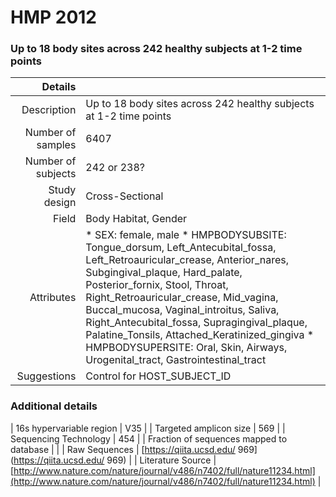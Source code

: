 # HMP 2012

### Up to 18 body sites across 242 healthy subjects at 1-2 time points


| Details        |             |
| -------------: |-------------|
| Description      | Up to 18 body sites across 242 healthy subjects at 1-2 time points |
| Number of samples     | 6407      |
| Number of subjects | 242 or 238?      |
| Study design | Cross-Sectional |
| Field | Body Habitat, Gender|
| Attributes | * SEX: female, male *  HMPBODYSUBSITE: Tongue_dorsum, Left_Antecubital_fossa, Left_Retroauricular_crease, Anterior_nares, Subgingival_plaque, Hard_palate, Posterior_fornix, Stool, Throat, Right_Retroauricular_crease, Mid_vagina, Buccal_mucosa, Vaginal_introitus, Saliva, Right_Antecubital_fossa, Supragingival_plaque, Palatine_Tonsils, Attached_Keratinized_gingiva *  HMPBODYSUPERSITE: Oral, Skin, Airways, Urogenital_tract, Gastrointestinal_tract |
| Suggestions | Control for HOST_SUBJECT_ID

### Additional details

| 16s hypervariable region | V35 |
| Targeted amplicon size | 569 |
| Sequencing Technology | 454 |
| Fraction of sequences mapped to database |  |
| Raw Sequences | [https://qiita.ucsd.edu/ 969](https://qiita.ucsd.edu/ 969) |
| Literature Source | [http://www.nature.com/nature/journal/v486/n7402/full/nature11234.html](http://www.nature.com/nature/journal/v486/n7402/full/nature11234.html) |